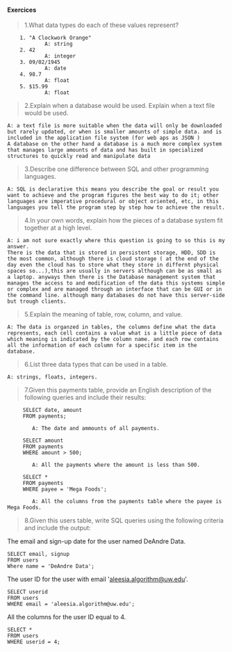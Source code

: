 #### Exercices

>1.What data types do each of these values represent?

```
    1. "A Clockwork Orange"
            A: string
    2. 42
            A: integer
    3. 09/02/1945
            A: date
    4. 98.7
            A: float
    5. $15.99
            A: float
```

>2.Explain when a database would be used. Explain when a text file would be used.

    A: a text file is more suitable when the data will only be downloaded but rarely updated, or when is smaller amounts of simple data. and is included in the application file system (for web aps as JSON )
    A database on the other hand a database is a much more complex system that manages large amounts of data and has built in specialized structures to quickly read and manipulate data

>3.Describe one difference between SQL and other programming languages.

    A: SQL is declarative this means you describe the goal or result you want to achieve and the program figures the best way to do it; other languages are imperative procedural or object oriented, etc, in this languages you tell the program step by step how to achieve the result.

>4.In your own words, explain how the pieces of a database system fit together at a high level.

    A: i am not sure exactly where this question is going to so this is my answer.
    There is the data that is stored in persistent storage, HDD, SDD is the most common, although there is cloud storage ( at the end of the day even the cloud has to store what they store in differnt physical spaces so...),this are usually in servers although can be as small as a laptop. anyways then there is the Database management system that manages the access to and modification of the data this systems simple or complex and are managed through an interface that can be GUI or in the command line. although many databases do not have this server-side but trough clients.

>5.Explain the meaning of table, row, column, and value.

    A: The data is organzed in tables, the columns define what the data represents, each cell contains a value what is a little piece of data which meaning is indicated by the column name. and each row contains all the information of each column for a specific item in the database.

>6.List three data types that can be used in a table.

    A: strings, floats, integers.

>7.Given this payments table, provide an English description of the following queries and include their results:

```
     SELECT date, amount
     FROM payments;

        A: The date and ammounts of all payments.

     SELECT amount
     FROM payments
     WHERE amount > 500;

        A: All the payments where the amount is less than 500.

     SELECT *
     FROM payments
     WHERE payee = 'Mega Foods';

        A: All the columns from the payments table where the payee is Mega Foods.
```

>8.Given this users table, write SQL queries using the following criteria and include the output:


The email and sign-up date for the user named DeAndre Data.

```
SELECT email, signup
FROM users
Where name = 'DeAndre Data';
```

The user ID for the user with email 'aleesia.algorithm@uw.edu'.

```
SELECT userid
FROM users
WHERE email = 'aleesia.algorithm@uw.edu';
```

All the columns for the user ID equal to 4.

```
SELECT *
FROM users
WHERE userid = 4;
```